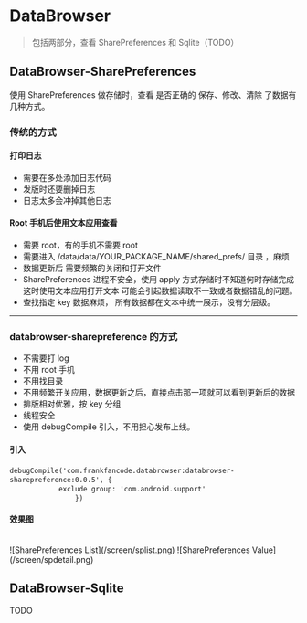 # DataBrowser
> 包括两部分，查看 SharePreferences 和 Sqlite（TODO）

## DataBrowser-SharePreferences
使用 SharePreferences 做存储时，查看 是否正确的 保存、修改、清除 了数据有几种方式。
### 传统的方式
#### 打印日志
- 需要在多处添加日志代码
- 发版时还要删掉日志
- 日志太多会冲掉其他日志

#### Root 手机后使用文本应用查看

- 需要 root，有的手机不需要 root
- 需要进入  /data/data/YOUR_PACKAGE_NAME/shared_prefs/ 目录 ，麻烦
- 数据更新后 需要频繁的关闭和打开文件
- SharePreferences 进程不安全，使用 apply 方式存储时不知道何时存储完成这时使用文本应用打开文本 可能会引起数据读取不一致或者数据错乱的问题。
- 查找指定 key 数据麻烦， 所有数据都在文本中统一展示，没有分层级。

---

### databrowser-sharepreference 的方式
- 不需要打 log
- 不用 root 手机
- 不用找目录
- 不用频繁开关应用，数据更新之后，直接点击那一项就可以看到更新后的数据
- 排版相对优雅，按 key 分组
- 线程安全
- 使用 debugCompile 引入，不用担心发布上线。
#### 引入
```
debugCompile('com.frankfancode.databrowser:databrowser-sharepreference:0.0.5', {
            exclude group: 'com.android.support'
                })

```
#### 效果图
<br/>
![SharePreferences List](/screen/splist.png)
![SharePreferences Value](/screen/spdetail.png)


## DataBrowser-Sqlite 
TODO

